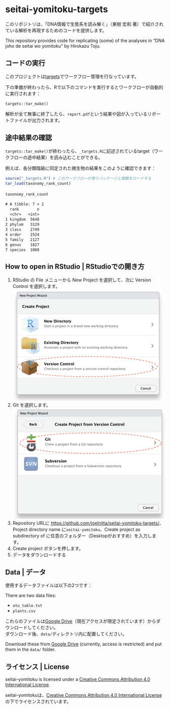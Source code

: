 

<!-- README.md is generated by README.qmd. Do edit README.md directly; instead edit README.qmd -->

# seitai-yomitoku-targets

このリポジトリは、「DNA情報で生態系を読み解く」（東樹 宏和
著）で紹介されている解析を再現するためのコードを提供します。

This repository provides code for replicating (some) of the analyses in
“DNA joho de seitai wo yomitoku” by Hirokazu Toju.

## コードの実行

このプロジェクトは[targets](https://github.com/ropensci/targets)でワークフロー管理を行なっています。

下の準備が終わったら、Rで以下のコマンドを実行するとワークフローが自動的に実行されます：

    targets::tar_make()

解析が全て無事に終了したら、`report.pdf`という結果や図が入っているリポートファイルが出力されます。

## 途中結果の確認

`targets::tar_make()`が終わったら、`_targets.R`に記述されているtarget（ワークフローの途中結果）を読み込むことができる。

例えば、各分類階級に同定された微生物の結果をこのように確認できます：

``` r
source("_targets.R") # このワークフローが使うパッケージと関数をロードする
tar_load(taxonomy_rank_count)

taxonomy_rank_count
```

    # A tibble: 7 × 2
      rank        n
      <chr>   <int>
    1 kingdom  5648
    2 phylum   3129
    3 class    2749
    4 order    2524
    5 family   2127
    6 genus    1827
    7 species  1088

## How to open in RStudio \| RStudioでの開き方

1.  RStudio の File メニューから New Project を選択して、次に Version
    Control を選択します。  
    ![](docs/r-project-wizard-1.png)
2.  Git を選択します。  
    ![](docs/r-project-wizard-2.png)
3.  Repository URLに
    <https://github.com/joelnitta/seitai-yomitoku-targets/>、Project
    directory name に`seitai-yomitoku`、Create project as subdirectory
    of に任意のフォルダー（Desktopがおすすめ）を入力します。  
4.  Create project ボタンを押します。
5.  データをダウンロードする

## Data \| データ

使用するデータファイルは以下の2つです：

There are two data files:

- `otu_table.txt`  
- `plants.csv`

これらのファイルは[Google
Drive](https://drive.google.com/drive/folders/1obxIYrq2isURX79c0Skm5TGeO5KhbPrq?usp=drive_link)（現在アクセスが限定されています）からダウンロードしてください。  
ダウンロード後、`data/`ディレクトリ内に配置してください。

Download these from [Google
Drive](https://drive.google.com/drive/folders/1obxIYrq2isURX79c0Skm5TGeO5KhbPrq?usp=drive_link)
(currently, access is restricted) and put them in the `data/` folder.

## ライセンス \| License

seitai-yomitoku is licensed under a [Creative Commons Attribution 4.0
International License](https://creativecommons.org/licenses/by/4.0/).

seitai-yomitokuは、[Creative Commons Attribution 4.0 International
License](https://creativecommons.org/licenses/by/4.0/)の下でライセンスされています。
